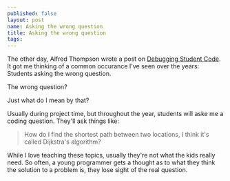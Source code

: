 ```yaml
---
published: false
layout: post
name: Asking the wrong question
title: Asking the wrong question
tags: 
---
```


The other day, Alfred Thompson wrote a post on [Debugging Student
Code](http://blog.acthompson.net/2013/11/debugging-student-code.html). It
got me thinking of a common occurance I've seen over the years:
Students asking the wrong question.

The wrong question?

Just what do I mean by that?

Usually during project time, but throughout the year, students will aske me a coding question. They'll ask things like:

> How do I find the shortest path between two locations, I think it's called Dijkstra's algorithm?

> 

While I love teaching these topics, usually they're not what the kids
really need. So often, a young programmer gets a thought as to what
they think the solution to a problem is, they lose sight of the real
question.

